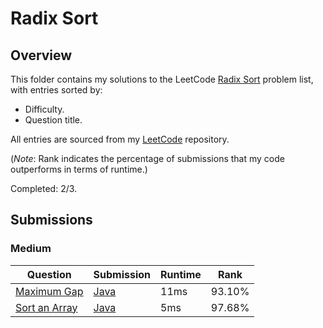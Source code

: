 # Radix Sort

## Overview
This folder contains my solutions to the LeetCode [Radix Sort](https://leetcode.com/problem-list/radix-sort/) problem list,
with entries sorted by:
- Difficulty.
- Question title.

All entries are sourced from my [LeetCode](https://github.com/shumarb/leetcode) repository.

(*Note*: Rank indicates the percentage of submissions that my code outperforms in terms of runtime.)

Completed: 2/3.

## Submissions
### Medium
| Question                                                                  | Submission                                                                              | Runtime | Rank   |
|---------------------------------------------------------------------------|-----------------------------------------------------------------------------------------|---------|--------|
| [Maximum Gap](https://leetcode.com/problems/maximum-gap/description/)     | [Java](https://github.com/shumarb/leetcode/blob/main/submissions/MaximumGap.java)  | 11ms    | 93.10% |
| [Sort an Array](https://leetcode.com/problems/sort-an-array/description/) | [Java](https://github.com/shumarb/leetcode/blob/main/submissions/SortAnArray.java) | 5ms     | 97.68% |
